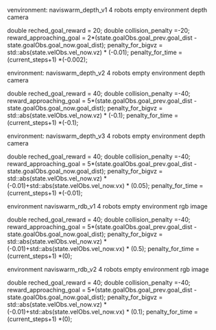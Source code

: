 

venvironment: naviswarm_depth_v1
	4 robots
	empty environment
	depth camera

double reched_goal_reward = 20;
double collision_penalty =-20;
reward_approaching_goal = 2*(state.goalObs.goal_prev.goal_dist - state.goalObs.goal_now.goal_dist);
penalty_for_bigvz = std::abs(state.velObs.vel_now.vz) * (-0.01);
penalty_for_time = (current_steps+1) *(-0.002);




environment: naviswarm_depth_v2
	4 robots
	empty environment
	depth camera

double reched_goal_reward = 40;
double collision_penalty =-40;
reward_approaching_goal = 5*(state.goalObs.goal_prev.goal_dist - state.goalObs.goal_now.goal_dist);
penalty_for_bigvz = std::abs(state.velObs.vel_now.vz) * (-0.1);
penalty_for_time = (current_steps+1) *(-0.1);


environment: naviswarm_depth_v3
	4 robots
	empty environment
	depth camera

double reched_goal_reward = 40;
double collision_penalty =-40;
reward_approaching_goal = 5*(state.goalObs.goal_prev.goal_dist - state.goalObs.goal_now.goal_dist);
penalty_for_bigvz = std::abs(state.velObs.vel_now.vz) * (-0.01)+std::abs(state.velObs.vel_now.vx) * (0.05);
penalty_for_time = (current_steps+1) *(-0.01);




environment naviswarm_rdb_v1
	4 robots
	empty environment
	rgb image

double reched_goal_reward = 40;
double collision_penalty =-40;
reward_approaching_goal = 5*(state.goalObs.goal_prev.goal_dist - state.goalObs.goal_now.goal_dist);
penalty_for_bigvz = std::abs(state.velObs.vel_now.vz) * (-0.01)+std::abs(state.velObs.vel_now.vx) * (0.5);
penalty_for_time = (current_steps+1) *(0);



environment naviswarm_rdb_v2
	4 robots
	empty environment
	rgb image

double reched_goal_reward = 40;
double collision_penalty =-40;
reward_approaching_goal = 5*(state.goalObs.goal_prev.goal_dist - state.goalObs.goal_now.goal_dist);
penalty_for_bigvz = std::abs(state.velObs.vel_now.vz) * (-0.01)+std::abs(state.velObs.vel_now.vx) * (0.1);
penalty_for_time = (current_steps+1) *(0);

